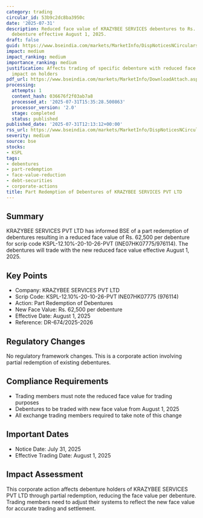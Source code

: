 ```yaml
---
category: trading
circular_id: 53b9c2dc8ba3950c
date: '2025-07-31'
description: Reduced face value of KRAZYBEE SERVICES debentures to Rs. 62,500 per
  debenture effective August 1, 2025.
draft: false
guid: https://www.bseindia.com/markets/MarketInfo/DispNoticesNCirculars.aspx?Noticeid={5D76BF7D-9AAB-48A9-B4A0-20AB1502D2BF}&noticeno=20250731-16&dt=07/31/2025&icount=16&totcount=57&flag=0
impact: medium
impact_ranking: medium
importance_ranking: medium
justification: Affects trading of specific debenture with reduced face value, moderate
  impact on holders
pdf_url: https://www.bseindia.com/markets/MarketInfo/DownloadAttach.aspx?id=20250731-16&attachedId=
processing:
  attempts: 1
  content_hash: 036676f2f03ab7a8
  processed_at: '2025-07-31T15:35:28.500863'
  processor_version: '2.0'
  stage: completed
  status: published
published_date: '2025-07-31T12:13:12+00:00'
rss_url: https://www.bseindia.com/markets/MarketInfo/DispNoticesNCirculars.aspx?Noticeid={5D76BF7D-9AAB-48A9-B4A0-20AB1502D2BF}&noticeno=20250731-16&dt=07/31/2025&icount=16&totcount=57&flag=0
severity: medium
source: bse
stocks:
- KSPL
tags:
- debentures
- part-redemption
- face-value-reduction
- debt-securities
- corporate-actions
title: Part Redemption of Debentures of KRAZYBEE SERVICES PVT LTD
---
```


## Summary

KRAZYBEE SERVICES PVT LTD has informed BSE of a part redemption of debentures resulting in a reduced face value of Rs. 62,500 per debenture for scrip code KSPL-12.10%-20-10-26-PVT (INE07HK07775/976114). The debentures will trade with the new reduced face value effective August 1, 2025.

## Key Points

- Company: KRAZYBEE SERVICES PVT LTD
- Scrip Code: KSPL-12.10%-20-10-26-PVT INE07HK07775 (976114)
- Action: Part Redemption of Debentures
- New Face Value: Rs. 62,500 per debenture
- Effective Date: August 1, 2025
- Reference: DR-674/2025-2026

## Regulatory Changes

No regulatory framework changes. This is a corporate action involving partial redemption of existing debentures.

## Compliance Requirements

- Trading members must note the reduced face value for trading purposes
- Debentures to be traded with new face value from August 1, 2025
- All exchange trading members required to take note of this change

## Important Dates

- Notice Date: July 31, 2025
- Effective Trading Date: August 1, 2025

## Impact Assessment

This corporate action affects debenture holders of KRAZYBEE SERVICES PVT LTD through partial redemption, reducing the face value per debenture. Trading members need to adjust their systems to reflect the new face value for accurate trading and settlement.